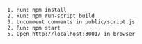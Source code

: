 
    1. Run: npm install
    2. Run: npm run-script build
    3. Uncomment comments in public/script.js
    2. Run: npm start
    5. Open http://localhost:3001/ in browser 
